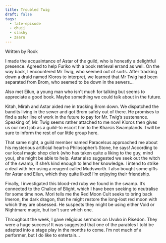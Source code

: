 ```yaml
---
title: Troubled Twig
draft: false
tags:
  - fate-episode
  - chuji
  - slashy
  - zaaru
---
```

<p class="rook">Written by Rook</p>

I made the acquaintance of Astar of the guild, who is honestly a delightful presence. Agreed to help Furiko with a book retrieval errand as well. On the way back, I encountered Mr Twig, who seemed out of sorts. After tracking down a druid named Kloros to interpret, we learned that Mr Twig had been separated from Brom, who seemed to be down in the sewers…  

Also met Eilun, a young man who isn't much for talking but seems to appreciate a good book. Maybe something we could talk about in the future.  
  
Kitah, Mirah and Astar aided me in tracking Brom down. We dispatched the bandits living in the sewer and got Brom safely out of there. He promises to find a safer line of work in the future to pay for Mr. Twig’s sustenance. Speaking of, Mr. Twig seems rather attached to me now! Kloros then gives us our next job as a guild–to escort him to the Kharsis Swamplands. I will be sure to inform the rest of our little group here.

That same night, a guild member named Paracelsus approached me about his mysterious artificial heart–a Philosopher’s Stone, he says! According to our local magic shop clerk (who has taken quite a liking to the guy, mind you), she might be able to help. Astar also suggested we seek out the witch of the swamp, if she’s kind enough to lend her knowledge. I intend to strike a deal with her using a reagent called Mudsworth. I also bought some gifts for Astar and Eilun, which they quite liked! I’m enjoying their friendship.

Finally, I investigated this blood-red ruby we found in the swamp. It’s connected to the Chalice of Blight, which I have been seeking to neutralise for some time now. Mori tells me the Red Moon Cult seeks to bring back Imeron, the dark dragon, that he might restore the long-lost red moon with which they are obsessed. He suspects they might be using either Void or Nightmare magic, but isn't sure which one.

Throughout the week, I gave religious sermons on Uvuko in Risedon. They were a huge success! It was suggested that one of the parables I told be adapted into a stage play in the months to come. I’m not much of a performer, but I do like to entertain…
